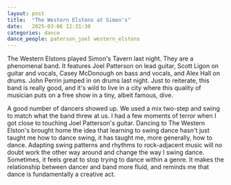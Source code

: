 ```yaml
---
layout: post
title:  "The Western Elstons at Simon's"
date:   2025-03-06 12:31:30
categories: dance 
dance_people: paterson_joel western_elstons
---
```


The Western Elstons played Simon's Tavern last night.  They are a phenomenal band. It features Joel Patterson on lead guitar, Scott Ligon on guitar and vocals, Casey McDonough on bass and vocals, and Alex Hall on drums. John Perrin jumped in on drums last night. Just to reiterate, this band is really good, and it's wild to live in a city where this quality of musician puts on a free show in a tiny, albeit famous, dive. 

A good number of dancers showed up.  We used a mix two-step and swing to match what the band threw at us. I had a few moments of terror when I got close to touching Joel Patterson's guitar. Dancing to The Western Elston's brought home the idea that learning to swing dance hasn't just taught me how to dance swing, it has taught me, more generally, how to dance.  Adapting swing patterns and rhythms to rock-adjacent music will no doubt work the other way around and change the way I swing dance.  Sometimes, it feels great to stop trying to dance within a genre.  It makes the relationship between dancer and band more fluid, and reminds me that dance is fundamentally a creative act. 